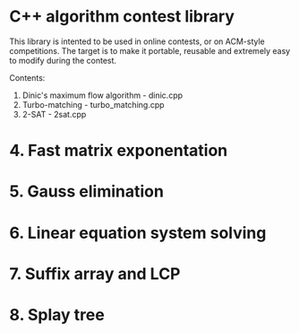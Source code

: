 C++ algorithm contest library
=============================

This library is intented to be used in online contests, or on ACM-style competitions. The target is to make it portable,
reusable and extremely easy to modify during the contest.

Contents:
 1. Dinic's maximum flow algorithm  - dinic.cpp
 2. Turbo-matching - turbo_matching.cpp
 3. 2-SAT - 2sat.cpp
# 4. Fast matrix exponentation
# 5. Gauss elimination
# 6. Linear equation system solving
# 7. Suffix array and LCP
# 8. Splay tree
